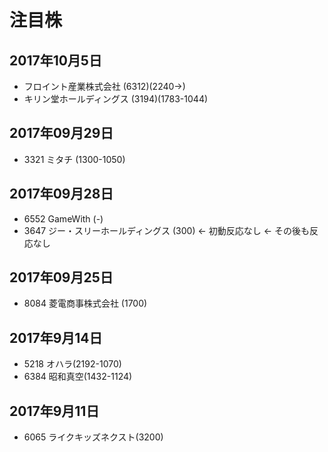 # 注目株

## 2017年10月5日

- フロイント産業株式会社 (6312)(2240->)
- キリン堂ホールディングス (3194)(1783-1044)

## 2017年09月29日

- 3321 ミタチ (1300-1050)

## 2017年09月28日
- 6552 GameWith (-)
- 3647 ジー・スリーホールディングス (300) <- 初動反応なし <- その後も反応なし

## 2017年09月25日
- 8084 菱電商事株式会社 (1700)

## 2017年9月14日
- 5218 オハラ(2192-1070)
- 6384 昭和真空(1432-1124)

## 2017年9月11日
- 6065 ライクキッズネクスト(3200)
